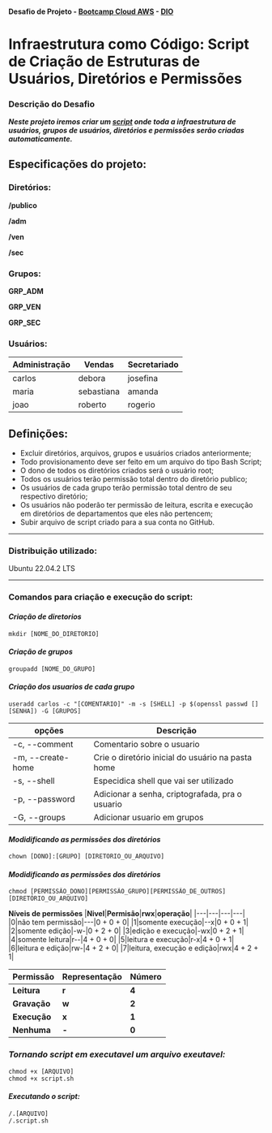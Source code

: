 #### Desafio de Projeto - [Bootcamp Cloud AWS](https://www.dio.me/bootcamp/bootcamp-cloud-aws?ref=CG&utm_source=youtube&utm_medium=organic&utm_campaign=bootcamp_cloud_aws&utm_content=description) - [DIO](https://www.dio.me/)
# Infraestrutura como Código: Script de Criação de Estruturas de Usuários, Diretórios e Permissões

### Descrição do Desafio 
***Neste projeto iremos criar um [script](https://github.com/Brunarquino/dp01-dio-IaC-linux-baws/blob/main/script.sh) onde toda a infraestrutura de usuários, grupos de usuários, diretórios e permissões serão criadas automaticamente.***

## Especificações do projeto:
### **Diretórios:**

**/publico**

**/adm**

**/ven**

**/sec**

### **Grupos:**

**GRP_ADM**

**GRP_VEN**

**GRP_SEC**

### **Usuários:**

| **Administração** | **Vendas** | **Secretariado** |
| --- | --- | --- |
| carlos | debora | josefina |
| maria | sebastiana | amanda |
| joao | roberto | rogerio |

## **Definições:**

- Excluir diretórios, arquivos, grupos e usuários criados anteriormente;
- Todo provisionamento deve ser feito em um arquivo do tipo Bash Script;
- O dono de todos os diretórios criados será o usuário root;
- Todos os usuários terão permissão total dentro do diretório publico;
- Os usuários de cada grupo terão permissão total dentro de seu respectivo diretório;
- Os usuários não poderão ter permissão de leitura, escrita e execução em diretórios de departamentos que eles não pertencem;
- Subir arquivo de script criado para a sua conta no GitHub.

---
### Distribuição utilizado:
Ubuntu 22.04.2 LTS

---

### Comandos para criação e execução do script:
#### ***Criação de diretorios***
```
mkdir [NOME_DO_DIRETORIO]
```
#### ***Criação de grupos***
```
groupadd [NOME_DO_GRUPO]
```
#### ***Criação dos usuarios de cada grupo***
```
useradd carlos -c "[COMENTARIO]" -m -s [SHELL] -p $(openssl passwd [] [SENHA]) -G [GRUPOS]
```
|**opções**|**Descrição**|
|---|---|
|-c, --comment |Comentario sobre o usuario|
|-m, --create-home| Crie o diretório inicial do usuário na pasta home|
|-s, --shell |Especidica  shell que vai ser utilizado|
|-p, --password|Adicionar a senha, criptografada, pra o usuario|
|-G, --groups| Adicionar usuario em grupos|
#### ***Modidificando as permissões dos diretórios***
```
chown [DONO]:[GRUPO] [DIRETORIO_OU_ARQUIVO]
```
#### ***Modidificando as permissões dos diretórios***
```
chmod [PERMISSÃO_DONO][PERMISSÃO_GRUPO][PERMISSÃO_DE_OUTROS] [DIRETÓRIO_OU_ARQUIVO]
```
**Níveis de permissões**
|**Nivel**|**Permisão**|**rwx**|**operação**|
|---|---|---|---|
|0|não tem permissão|---|0 + 0 + 0|
|1|somente execução|--x|0 + 0 + 1|
|2|somente edição|-w-|0 + 2 + 0|
|3|edição e execução|-wx|0 + 2 + 1|
|4|somente leitura|r--|4 + 0 + 0|
|5|leitura e execução|r-x|4 + 0 + 1|
|6|leitura e edição|rw-|4 + 2 + 0|
|7|leitura, execução e edição|rwx|4 + 2 + 1|

|**Permissão**|**Representação**|**Número**|
|---|---|---|
|**Leitura**|**r**|**4**|
|**Gravação**|**w**|**2**|
|**Execução**|**x**|**1**|
|**Nenhuma**| **-**|**0**|

### ***Tornando script em executavel um arquivo exeutavel:***
```
chmod +x [ARQUIVO]
chmod +x script.sh
```

#### ***Executando o script:***
```
/.[ARQUIVO]
/.script.sh
```

